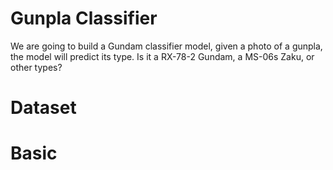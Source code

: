 # Gunpla Classifier

We are going to build a Gundam classifier model, given a photo of a gunpla, the model will predict its type. Is it a RX-78-2 Gundam, a MS-06s Zaku, or other types?

# Dataset

# Basic

